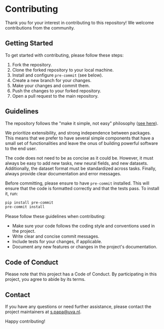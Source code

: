 # Contributing

Thank you for your interest in contributing to this repository! We welcome contributions from the community.

## Getting Started

To get started with contributing, please follow these steps:

1. Fork the repository.
2. Clone the forked repository to your local machine.
3. Install and configure `pre-commit` (see below).
4. Create a new branch for your changes.
5. Make your changes and commit them.
6. Push the changes to your forked repository.
7. Open a pull request to the main repository.

## Guidelines

The repository follows the "make it simple, not easy" philosophy ([see here](https://www.entropywins.wtf/blog/2017/01/02/simple-is-not-easy/)).

We prioritize extensibility, and strong independence between packages.
This means that we prefer to have several simple components that have a small set of functionalities and leave the
onus of building powerful software to the end user.

The code does not need to be as concise as it could be.
However, it must always be easy to add new tasks, new neural fields, and new datasets.
Additionally, the dataset format must be standardized across tasks.
Finally, always provide clear documentation and error messages.

Before committing, please ensure to have `pre-commit` installed. This will ensure that the code is formatted correctly and that the tests pass. To install it, run:

```bash
pip install pre-commit
pre-commit install
```

Please follow these guidelines when contributing:

- Make sure your code follows the coding style and conventions used in the project.
- Write clear and concise commit messages.
- Include tests for your changes, if applicable.
- Document any new features or changes in the project's documentation.

## Code of Conduct

Please note that this project has a Code of Conduct. By participating in this project, you agree to abide by its terms.

## Contact

If you have any questions or need further assistance, please contact the project maintainers at [s.papa@uva.nl](mailto:s.papa@uva.nl).

Happy contributing!

